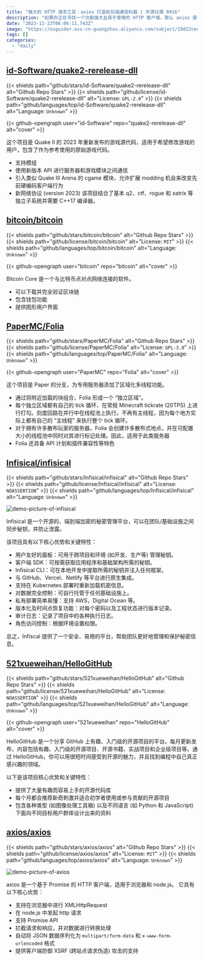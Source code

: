 ```yaml
---
title: "强大的 HTTP 请求工具：axios 打造前后端通信利器 | 开源日报 0916"
description: "如果你正在寻找一个功能强大且易于使用的 HTTP 客户端，那么 axios 是一个不错的选择。它支持浏览器和 node.js，具有许多强大的功能，如支持 Promise API、拦截请求和响应、数据转换处理等。它还提供了客户端防御 XSRF 攻击的支持，让你的应用更加安全。不仅如此，axios 还具有很大的灵活性，可以自动处理不同的数据格式。总的来说，axios 是一个强大且易于使用的 HTTP 客户端，可以大大简化你的开发工作。"
date: "2023-11-23T06:06:11.743Z"
image: "https://osguider.oss-cn-guangzhou.aliyuncs.com/subject/19d22cec54547bed5d90a46ba8898ce1.png"
tags: []
categories:
  - "daily"
---
```


## [id-Software/quake2-rerelease-dll](https://github.com/id-Software/quake2-rerelease-dll)

{{< shields path="github/stars/id-Software/quake2-rerelease-dll" alt="Github Repo Stars" >}} {{< shields path="github/license/id-Software/quake2-rerelease-dll" alt="License: `GPL-2.0`" >}} {{< shields path="github/languages/top/id-Software/quake2-rerelease-dll" alt="Language: `Unknown`" >}}

{{< github-opengraph user="id-Software" repo="quake2-rerelease-dll" alt="cover" >}}

这个项目是 Quake II 的 2023 年重新发布的游戏源代码，适用于希望修改游戏的用户，包含了作为参考使用的原始游戏代码。

- 支持模组
- 使用新版本 API 进行服务器和游戏模块之间通信
- 引入类似 Quake III Arena 的 cgame 模块，允许扩展 modding 机会来改变先前硬编码客户端行为
- 新网络协议 (version 2023)
该项目结合了基本 q2、ctf、rogue 和 xatrix 等独立子系统并需要 C++17 编译器。
  
## [bitcoin/bitcoin](https://github.com/bitcoin/bitcoin)

{{< shields path="github/stars/bitcoin/bitcoin" alt="Github Repo Stars" >}} {{< shields path="github/license/bitcoin/bitcoin" alt="License: `MIT`" >}} {{< shields path="github/languages/top/bitcoin/bitcoin" alt="Language: `Unknown`" >}}

{{< github-opengraph user="bitcoin" repo="bitcoin" alt="cover" >}}

Bitcoin Core 是一个与比特币点对点网络连接的软件。

- 可以下载并完全验证区块链
- 包含钱包功能
- 提供图形用户界面
  
## [PaperMC/Folia](https://github.com/PaperMC/Folia)

{{< shields path="github/stars/PaperMC/Folia" alt="Github Repo Stars" >}} {{< shields path="github/license/PaperMC/Folia" alt="License: `GPL-3.0`" >}} {{< shields path="github/languages/top/PaperMC/Folia" alt="Language: `Unknown`" >}}

{{< github-opengraph user="PaperMC" repo="Folia" alt="cover" >}}

这个项目是 Paper 的分支，为专用服务器添加了区域化多线程功能。

- 通过将附近加载的块组合，Folia 形成一个 “独立区域”。
- 每个独立区域都有自己的 tick 循环，在常规 Minecraft tickrate (20TPS) 上进行打勾。刻度回路在并行中在线程池上执行。不再有主线程，因为每个地方实际上都有自己的 “主线程” 来执行整个 tick 循环。
- 对于拥有许多散布玩家的服务器，Folia 会创建许多散布式地点，并在可配置大小的线程池中同时对其进行标记处理。因此，适用于此类服务器
- Folia 还具备 API 计划和插件兼容性等特色
  
## [Infisical/infisical](https://github.com/Infisical/infisical)

{{< shields path="github/stars/Infisical/infisical" alt="Github Repo Stars" >}} {{< shields path="github/license/Infisical/infisical" alt="License: `NOASSERTION`" >}} {{< shields path="github/languages/top/Infisical/infisical" alt="Language: `Unknown`" >}}

![demo-picture-of-infisical](https://picgo-daily.oss-cn-guangzhou.aliyuncs.com/picgo-daily/2023/6587501a684cd2909462d9637c925dc0.webp)

Infisical 是一个开源的、端到端加密的秘密管理平台，可以在团队/基础设施之间同步秘钥，并防止泄露。

该项目具有以下核心优势和关键特性：

- 用户友好的面板：可用于跨项目和环境 (如开发、生产等) 管理秘钥。
- 客户端 SDK：可按需获取应用程序和基础架构所需的秘钥。
- Infisical CLI：可在本地开发中提取所需的秘钥并注入任何框架。
- 与 GitHub、Vercel、Netlify 等平台进行原生集成。
- 支持在 Kubernetes 部署时重新加载机密信息。
- 对数据完全控制：可自行托管于任何基础设施上。
- 私有部署简单易懂：支持 AWS，Digital Ocean 等。
- 版本化及时间点恢复功能：对每个密码以及工程状态进行版本记录。
- 审计日志：记录了项目中的各种执行日志。
- 角色访问控制：根据环境设置权限。

总之，Infiscal 提供了一个安全、易用的平台，帮助团队更好地管理和保护秘密信息。
  
## [521xueweihan/HelloGitHub](https://github.com/521xueweihan/HelloGitHub)

{{< shields path="github/stars/521xueweihan/HelloGitHub" alt="Github Repo Stars" >}} {{< shields path="github/license/521xueweihan/HelloGitHub" alt="License: `NOASSERTION`" >}} {{< shields path="github/languages/top/521xueweihan/HelloGitHub" alt="Language: `Unknown`" >}}

{{< github-opengraph user="521xueweihan" repo="HelloGitHub" alt="cover" >}}

HelloGitHub 是一个分享 GitHub 上有趣、入门级的开源项目的平台。每月更新发布，内容包括有趣、入门级的开源项目、开源书籍、实战项目和企业级项目等。通过 HelloGitHub，你可以用很短时间感受到开源的魅力，并且找到编程中自己真正感兴趣的领域。

以下是该项目核心优势和关键特性：

- 提供了大量有趣而容易上手的开源代码库
- 每个月都会推荐新奇刺激并适合初学者使用或参与贡献的开源项目
- 包含各种类型 (如图像处理工具箱) 以及不同语言 (如 Python 和 JavaScript) 下面向不同目标用户群体设计出来的资料
  
## [axios/axios](https://github.com/axios/axios)

{{< shields path="github/stars/axios/axios" alt="Github Repo Stars" >}} {{< shields path="github/license/axios/axios" alt="License: `MIT`" >}} {{< shields path="github/languages/top/axios/axios" alt="Language: `Unknown`" >}}

![demo-picture-of-axios](https://picgo-daily.oss-cn-guangzhou.aliyuncs.com/picgo-daily/2023/e3fd2070e235409374e914a628bc767b.webp)

axios 是一个基于 Promise 的 HTTP 客户端，适用于浏览器和 node.js。
它具有以下核心优势：

- 支持在浏览器中进行 XMLHttpRequest
- 在 node.js 中发起 http 请求
- 支持 Promise API
- 拦截请求和响应，并对数据进行转换处理
- 自动将 JSON 数据序列化为 `multipart/form-data` 和 `x-www-form-urlencoded` 格式
- 提供客户端防御 XSRF (跨站点请求伪造) 攻击的支持
  